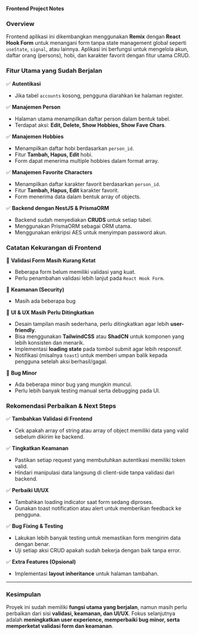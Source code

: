 **Frontend Project Notes**

### **Overview**
Frontend aplikasi ini dikembangkan menggunakan **Remix** dengan **React Hook Form** untuk menangani form tanpa state management global seperti `useState`, `signal`, atau lainnya. Aplikasi ini berfungsi untuk mengelola akun, daftar orang (persons), hobi, dan karakter favorit dengan fitur utama CRUD.

### **Fitur Utama yang Sudah Berjalan**
✅ **Autentikasi**
- Jika tabel `accounts` kosong, pengguna diarahkan ke halaman register.

✅ **Manajemen Person**
- Halaman utama menampilkan daftar person dalam bentuk tabel.
- Terdapat aksi: **Edit, Delete, Show Hobbies, Show Fave Chars**.

✅ **Manajemen Hobbies**
- Menampilkan daftar hobi berdasarkan `person_id`.
- Fitur **Tambah, Hapus, Edit** hobi.
- Form dapat menerima multiple hobbies dalam format array.

✅ **Manajemen Favorite Characters**
- Menampilkan daftar karakter favorit berdasarkan `person_id`.
- Fitur **Tambah, Hapus, Edit** karakter favorit.
- Form menerima data dalam bentuk array of objects.

✅ **Backend dengan NestJS & PrismaORM**
- Backend sudah menyediakan **CRUDS** untuk setiap tabel.
- Menggunakan PrismaORM sebagai ORM utama.
- Menggunakan enkripsi AES untuk menyimpan password akun.

### **Catatan Kekurangan di Frontend**

🔴 **Validasi Form Masih Kurang Ketat**
- Beberapa form belum memiliki validasi yang kuat.
- Perlu penambahan validasi lebih lanjut pada `React Hook Form`.

🔴 **Keamanan (Security)**
- Masih ada beberapa bug

🔴 **UI & UX Masih Perlu Ditingkatkan**
- Desain tampilan masih sederhana, perlu ditingkatkan agar lebih **user-friendly**.
- Bisa menggunakan **TailwindCSS** atau **ShadCN** untuk komponen yang lebih konsisten dan menarik.
- Implementasi **loading state** pada tombol submit agar lebih responsif.
- Notifikasi (misalnya `toast`) untuk memberi umpan balik kepada pengguna setelah aksi berhasil/gagal.

🔴 **Bug Minor**
- Ada beberapa minor bug yang mungkin muncul.
- Perlu lebih banyak testing manual serta debugging pada UI.

### **Rekomendasi Perbaikan & Next Steps**
✅ **Tambahkan Validasi di Frontend**
- Cek apakah array of string atau array of object memiliki data yang valid sebelum dikirim ke backend.

✅ **Tingkatkan Keamanan**
- Pastikan setiap request yang membutuhkan autentikasi memiliki token valid.
- Hindari manipulasi data langsung di client-side tanpa validasi dari backend.

✅ **Perbaiki UI/UX**
- Tambahkan loading indicator saat form sedang diproses.
- Gunakan toast notification atau alert untuk memberikan feedback ke pengguna.

✅ **Bug Fixing & Testing**
- Lakukan lebih banyak testing untuk memastikan form mengirim data dengan benar.
- Uji setiap aksi CRUD apakah sudah bekerja dengan baik tanpa error.

✅ **Extra Features (Opsional)**
- Implementasi **layout inheritance** untuk halaman tambahan.

---

### **Kesimpulan**
Proyek ini sudah memiliki **fungsi utama yang berjalan**, namun masih perlu perbaikan dari sisi **validasi, keamanan, dan UI/UX**. Fokus selanjutnya adalah **meningkatkan user experience, memperbaiki bug minor, serta memperketat validasi form dan keamanan**.


